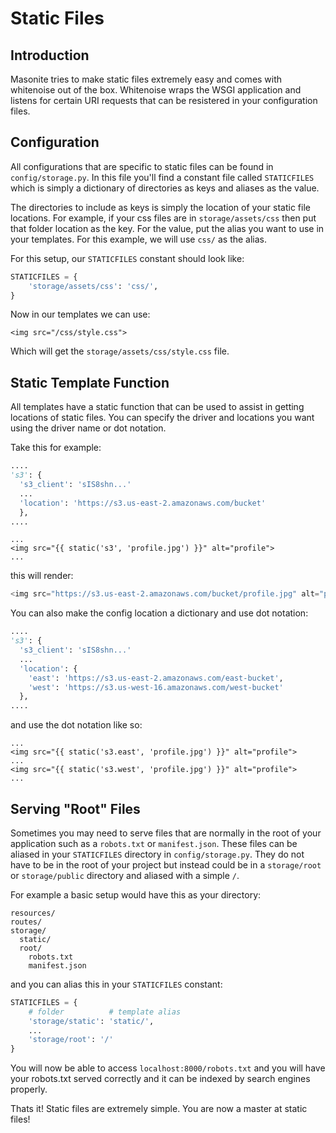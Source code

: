 # Static Files

## Introduction

Masonite tries to make static files extremely easy and comes with whitenoise out of the box. Whitenoise wraps the WSGI application and listens for certain URI requests that can be resistered in your configuration files.

## Configuration

All configurations that are specific to static files can be found in `config/storage.py`. In this file you'll find a constant file called `STATICFILES` which is simply a dictionary of directories as keys and aliases as the value.

The directories to include as keys is simply the location of your static file locations. For example, if your css files are in `storage/assets/css` then put that folder location as the key. For the value, put the alias you want to use in your templates. For this example, we will use `css/` as the alias.

For this setup, our `STATICFILES` constant should look like:

```python
STATICFILES = {
    'storage/assets/css': 'css/',
}
```

Now in our templates we can use:

```markup
<img src="/css/style.css">
```

Which will get the `storage/assets/css/style.css` file.

## Static Template Function

All templates have a static function that can be used to assist in getting locations of static files. You can specify the driver and locations you want using the driver name or dot notation.

Take this for example:

```python
....
's3': {
  's3_client': 'sIS8shn...'
  ...
  'location': 'https://s3.us-east-2.amazonaws.com/bucket'
  },
....
```

```markup
...
<img src="{{ static('s3', 'profile.jpg') }}" alt="profile">
...
```

this will render:

```python
<img src="https://s3.us-east-2.amazonaws.com/bucket/profile.jpg" alt="profile">
```

You can also make the config location a dictionary and use dot notation:

```python
....
's3': {
  's3_client': 'sIS8shn...'
  ...
  'location': {
    'east': 'https://s3.us-east-2.amazonaws.com/east-bucket',
    'west': 'https://s3.us-west-16.amazonaws.com/west-bucket'
  },
....
```

and use the dot notation like so:

```markup
...
<img src="{{ static('s3.east', 'profile.jpg') }}" alt="profile">
...
<img src="{{ static('s3.west', 'profile.jpg') }}" alt="profile">
...
```

## Serving "Root" Files

Sometimes you may need to serve files that are normally in the root of your application such as a `robots.txt` or `manifest.json`. These files can be aliased in your `STATICFILES` directory in `config/storage.py`. They do not have to be in the root of your project but instead could be in a `storage/root` or `storage/public` directory and aliased with a simple `/`.

For example a basic setup would have this as your directory:

```text
resources/
routes/
storage/
  static/
  root/
    robots.txt
    manifest.json
```

and you can alias this in your `STATICFILES` constant:

```python
STATICFILES = {
    # folder          # template alias
    'storage/static': 'static/',
    ...
    'storage/root': '/'
}
```

You will now be able to access `localhost:8000/robots.txt` and you will have your robots.txt served correctly and it can be indexed by search engines properly.

Thats it! Static files are extremely simple. You are now a master at static files!

